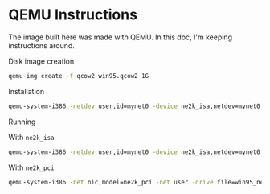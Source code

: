# QEMU Instructions

The image built here was made with QEMU. In this doc,  I'm keeping instructions
around.

Disk image creation

```sh
qemu-img create -f qcow2 win95.qcow2 1G
```

Installation
```sh
qemu-system-i386 -netdev user,id=mynet0 -device ne2k_isa,netdev=mynet0 -hda win95.qcow2 -soundhw sb16 -m 128 -cpu pentium -device cirrus-vga,vgamem_mb=64 -fda boot_floppy.img -cdrom Win95_OSR25.iso -boot a -soundhw pcspk
```

Running

With `ne2k_isa`
```sh
qemu-system-i386 -netdev user,id=mynet0 -device ne2k_isa,netdev=mynet0 -drive file=win95.img,format=raw,index=0,media=disk -soundhw sb16 -m 128 -cpu pentium -device cirrus-vga,vgamem_mb=16 -soundhw pcspk -cdrom Win95_OSR25.iso 
```

With `ne2k_pci`
```sh
qemu-system-i386 -net nic,model=ne2k_pci -net user -drive file=win95_ne2k_pci.img,format=raw,index=0,media=disk -soundhw sb16 -m 128 -cpu pentium -device cirrus-vga,vgamem_mb=16 -soundhw pcspk -cdrom Win95_OSR25.iso --enable-kvm
```

